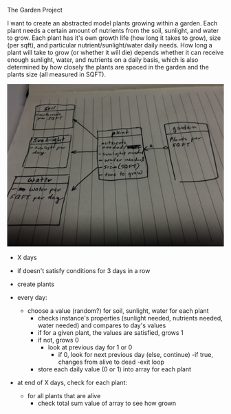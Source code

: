 The Garden Project

I want to create an abstracted model plants growing within a garden. Each plant needs a certain amount of nutrients from the soil, sunlight, and water to grow. Each plant has it's own growth life (how long it takes to grow), size (per sqft), and particular nutrient/sunlight/water daily needs. How long a plant will take to grow (or whether it will die) depends whether it can receive enough sunlight, water, and nutrients on a daily basis, which is also determined by how closely the plants are spaced in the garden and the plants size (all measured in SQFT).

![Photo of Garden UML](GardenUML.JPG)
- X days
- if doesn't satisfy conditions for 3 days in a row

- create plants

- every day:
  - choose a value (random?) for soil, sunlight, water
  for each plant
    - checks instance's properties (sunlight needed, nutrients needed, water needed) and compares to day's values
    - if for a given plant, the values are satisfied, grows 1
    - if not, grows 0
      - look at previous day for 1 or 0
        - if 0, look for next previous day (else, continue)
          -if true, changes from alive to dead
          -exit loop
    - store each daily value (0 or 1) into array for each plant

- at end of X days, check for each plant:
    - for all plants that are alive
      - check total sum value of array to see how grown
